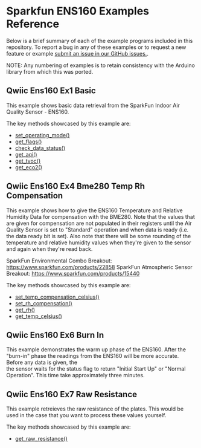 # Sparkfun ENS160 Examples Reference
Below is a brief summary of each of the example programs included in this repository. To report a bug in any of these examples or to request a new feature or example [submit an issue in our GitHub issues.](https://github.com/sparkfun/qwiic_ens160_py/issues). 

NOTE: Any numbering of examples is to retain consistency with the Arduino library from which this was ported. 

## Qwiic Ens160 Ex1 Basic
This example shows basic data retrieval from the SparkFun Indoor Air Quality Sensor - ENS160.

The key methods showcased by this example are: 
- [set_operating_mode()](https://docs.sparkfun.com/qwiic_ens160_py/classqwiic__ens160_1_1_qwiic_e_n_s160.html#a3aae69c3519a68f347308d4514a2b2a7)
- [get_flags()](https://docs.sparkfun.com/qwiic_ens160_py/classqwiic__ens160_1_1_qwiic_e_n_s160.html#ade5bb0be558e2c204eb988dc1edc9e5b)
- [check_data_status()](https://docs.sparkfun.com/qwiic_ens160_py/classqwiic__ens160_1_1_qwiic_e_n_s160.html#a131e811cac196d9642006cf2d7a7586a)
- [get_aqi()](https://docs.sparkfun.com/qwiic_ens160_py/classqwiic__ens160_1_1_qwiic_e_n_s160.html#acbb117dac87a40058e1a96a8762268b0)
- [get_tvoc()](https://docs.sparkfun.com/qwiic_ens160_py/classqwiic__ens160_1_1_qwiic_e_n_s160.html#ab5df698fbfcbcdd748deeea875a2c9fb)
- [get_eco2()](https://docs.sparkfun.com/qwiic_ens160_py/classqwiic__ens160_1_1_qwiic_e_n_s160.html#a79c612e0d24eb26e46ec0010d9d3ead3)

## Qwiic Ens160 Ex4 Bme280 Temp Rh Compensation
This example shows how to give the ENS160 Temperature and Relative Humidity
  Data for compensation with the BME280. Note that the values that are given for compensation are not
  populated in their registers until the Air Quality Sensor is set to "Standard" operation
  and when data is ready (i.e. the data ready bit is set). Also note that there will be some 
  rounding of the temperature and relative humidity values when they're given to the sensor
  and again when they're read back.
 
 SparkFun Environmental Combo Breakout: https://www.sparkfun.com/products/22858
 SparkFun Atmospheric Sensor Breakout: https://www.sparkfun.com/products/15440

The key methods showcased by this example are: 
- [set_temp_compensation_celsius()](https://docs.sparkfun.com/qwiic_ens160_py/classqwiic__ens160_1_1_qwiic_e_n_s160.html#a0e1cb111f595afe99eb6ce027e7f0ae6)
- [set_rh_compensation()](https://docs.sparkfun.com/qwiic_ens160_py/classqwiic__ens160_1_1_qwiic_e_n_s160.html#ae1604144bbbae30bdc85f8f7c883192c)
- [get_rh()](https://docs.sparkfun.com/qwiic_ens160_py/classqwiic__ens160_1_1_qwiic_e_n_s160.html#a2891de82df6ff1b0ae112265e57fec04)
- [get_temp_celsius()](https://docs.sparkfun.com/qwiic_ens160_py/classqwiic__ens160_1_1_qwiic_e_n_s160.html#a12b48dc635ead9a5d1eb305d98665d1b)

## Qwiic Ens160 Ex6 Burn In
This example demonstrates the warm up phase of the ENS160. After the "burn-in" phase 
  the readings from the ENS160 will be more accurate. Before any data is given, the  
  the sensor waits for the status flag to return "Initial Start Up" or "Normal Operation".
  This time take approximately three minutes.

## Qwiic Ens160 Ex7 Raw Resistance
This example retreieves the raw resistance of the plates. This would be used
  in the case that you want to process these values yourself.

The key methods showcased by this example are: 
- [get_raw_resistance()](https://docs.sparkfun.com/qwiic_ens160_py/classqwiic__ens160_1_1_qwiic_e_n_s160.html#a664f4c1467dda038f4b854e8402b0ead)

